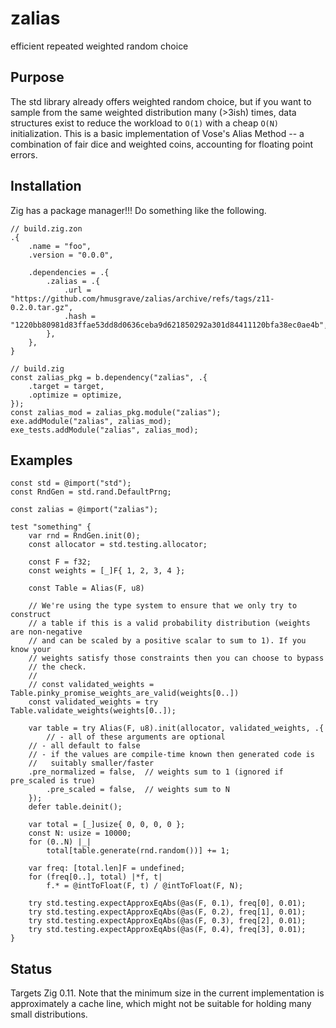 # zalias

efficient repeated weighted random choice

## Purpose

The std library already offers weighted random choice, but if you want to sample from the same weighted distribution many (>3ish) times, data structures exist to reduce the workload to `O(1)` with a cheap `O(N)` initialization. This is a basic implementation of Vose's Alias Method -- a combination of fair dice and weighted coins, accounting for floating point errors.

## Installation

Zig has a package manager!!! Do something like the following.

```zig
// build.zig.zon
.{
    .name = "foo",
    .version = "0.0.0",

    .dependencies = .{
        .zalias = .{
            .url = "https://github.com/hmusgrave/zalias/archive/refs/tags/z11-0.2.0.tar.gz",
            .hash = "1220bb80981d83ffae53dd8d0636ceba9d621850292a301d84411120bfa38ec0ae4b",
        },
    },
}
```

```zig
// build.zig
const zalias_pkg = b.dependency("zalias", .{
    .target = target,
    .optimize = optimize,
});
const zalias_mod = zalias_pkg.module("zalias");
exe.addModule("zalias", zalias_mod);
exe_tests.addModule("zalias", zalias_mod);
```

## Examples
```zig
const std = @import("std");
const RndGen = std.rand.DefaultPrng;

const zalias = @import("zalias");

test "something" {
    var rnd = RndGen.init(0);
    const allocator = std.testing.allocator;

    const F = f32;
    const weights = [_]F{ 1, 2, 3, 4 };

    const Table = Alias(F, u8)

    // We're using the type system to ensure that we only try to construct
    // a table if this is a valid probability distribution (weights are non-negative
    // and can be scaled by a positive scalar to sum to 1). If you know your
    // weights satisfy those constraints then you can choose to bypass
    // the check.
    // 
    // const validated_weights = Table.pinky_promise_weights_are_valid(weights[0..])
    const validated_weights = try Table.validate_weights(weights[0..]);

    var table = try Alias(F, u8).init(allocator, validated_weights, .{
    	// - all of these arguments are optional
	// - all default to false
	// - if the values are compile-time known then generated code is
 	//   suitably smaller/faster
	.pre_normalized = false,  // weights sum to 1 (ignored if pre_scaled is true)
    	.pre_scaled = false,  // weights sum to N
    });
    defer table.deinit();

    var total = [_]usize{ 0, 0, 0, 0 };
    const N: usize = 10000;
    for (0..N) |_|
        total[table.generate(rnd.random())] += 1;

    var freq: [total.len]F = undefined;
    for (freq[0..], total) |*f, t|
        f.* = @intToFloat(F, t) / @intToFloat(F, N);

    try std.testing.expectApproxEqAbs(@as(F, 0.1), freq[0], 0.01);
    try std.testing.expectApproxEqAbs(@as(F, 0.2), freq[1], 0.01);
    try std.testing.expectApproxEqAbs(@as(F, 0.3), freq[2], 0.01);
    try std.testing.expectApproxEqAbs(@as(F, 0.4), freq[3], 0.01);
}
```

## Status
Targets Zig 0.11. Note that the minimum size in the current implementation is approximately a cache line, which might not be suitable for holding many small distributions.
